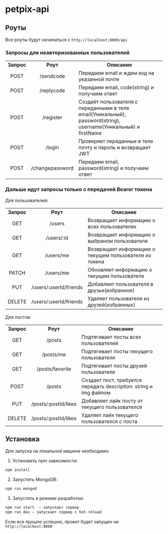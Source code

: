 # **petpix-api**

## Роуты

Все роуты будут начинаться с `http://localhost:8000/api`

### Запросы для неавторизованных пользователей

<table>
<tr>
<td align="center"><strong>Запрос</strong></th>
<td align="center"><strong>Роут</strong></th>
<td align="center"> <strong>Описание</strong></th>
</tr>

<tr>
<td align="center">POST</td>
<td align="center">/sendcode</td>
<td>Передаем email и ждем код на указанной почте</td>
</tr>

<tr>
<td align="center">POST</td>
<td align="center">/replycode</td>
<td>Передаем email, code(string) и получаем ответ</td>
</tr>

<tr>
<td align="center">POST</td>
<td align="center">/register</td>
<td>Создаёт пользователя с переданными в теле email(Уникальный), password(string), username(Уникальный) и firstName</td>
</tr>

<tr>
<td align="center">POST</td>
<td align="center">/login</td>
<td>Проверяет переданные в теле почту и пароль и возвращает JWT</td>
</tr>

<tr>
<td align="center">POST</td>
<td align="center">/changepassword</td>
<td>Передаем email, password(string) и получаем ответ</td>
</tr>
</table>

### Дальше идут запросы только с передачей Bearer токена

Для пользователей:</br>

<table>
<tr>
<td align="center"><strong>Запрос</strong></th>
<td align="center"><strong>Роут</strong></th>
<td align="center"> <strong>Описание</strong></th>
</tr>

<tr>
<td align="center">GET</td>
<td align="center">/users</td>
<td>Возвращает информацию о всех пользователях</td>
</tr>

<tr>
<td align="center">GET</td>
<td align="center">/users/:id</td>
<td>Возвращает информацию о выбраном пользователе</td>
</tr>

<tr>
<td align="center">GET</td>
<td align="center">/users/me</td>
<td>Возвращает информацию о текущем пользователе из токена</td>
</tr>

<tr>
<td align="center">PATCH</td>
<td align="center">/users/me</td>
<td>Обновляет информацию о текущем пользователе</td>
</tr>

<tr>
<td align="center">PUT</td>
<td align="center">/users/:userId/friends</td>
<td>Добавляет пользователя в друзья(избранное)</td>
</tr>

<tr>
<td align="center">DELETE</td>
<td align="center">/users/:userId/friends</td>
<td>Удаляет пользователя из друзей(избранных)</td>
</tr>
</table>

Для постов:</br>

<table>
<tr>
<td align="center"><strong>Запрос</strong></th>
<td align="center"><strong>Роут</strong></th>
<td align="center"> <strong>Описание</strong></th>
</tr>

<tr>
<td align="center">GET</td>
<td align="center">/posts</td>
<td>Подтягивает посты всех пользователей</td>
</tr>

<tr>
<td align="center">GET</td>
<td align="center">/posts/me</td>
<td>Подтягивает посты текущего пользователя</td>
</tr>

<tr>
<td align="center">GET</td>
<td align="center">/posts/favorite</td>
<td>Подтягивает посты друзей пользователя</td>
</tr>

<tr>
<td align="center">POST</td>
<td align="center">/posts</td>
<td>Создает пост, требуется передать description: string и img файлом</td>
</tr>

<tr>
<td align="center">PUT</td>
<td align="center">/posts/:postId/likes</td>
<td>Добавляет лайк посту от текущего пользователся</td>
</tr>

<tr>
<td align="center">DELETE</td>
<td align="center">/posts/:postId/likes</td>
<td>Удаляет лайк текущего пользователся с поста</td>
</tr>
</table>

## Установка

Для запуска на локальной машине необходимо:

1. Установить npm зависимости:</br>

```sh
npm install
```

2. Запустить MongoDB:

```sh
npm run mongod
```

3. Запустить в режиме разработки:</br>

```sh
npm run start  — запускает сервер
npm run dev — запускает сервер с hot-reload
```

Если все прошло успешно, проект будет запущен на `http://localhost:8000`

